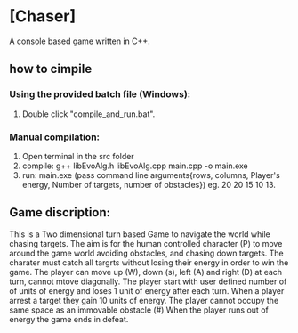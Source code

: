 # [Chaser]

A console based game written in C++.

## how to cimpile

### Using the provided batch file (Windows):
1. Double click "compile_and_run.bat".

### Manual compilation:
1. Open terminal in the src folder
2. compile: g++ libEvoAlg.h libEvoAlg.cpp main.cpp -o main.exe
3. run: main.exe (pass command line arguments{rows, columns, Player's energy, Number of targets, number of obstacles}) eg. 20 20 15 10 13.

## Game discription:
This is a Two dimensional turn based Game to navigate the world while chasing targets.
The aim is for the human controlled character (P) to move around the game world avoiding obstacles,
and chasing down targets.
The charater must catch all targrts without losing their energy in order to win the game.
The player can move up (W), down (s), left (A) and right (D) at each turn, cannot mtove diagonally.
The player start with user defined number of of units of energy and loses 1 unit of energy after each turn.
When a player arrest a target they gain 10 units of energy.
The player cannot occupy the same space as an immovable obstacle (#)
When the player runs out of energy the game ends in defeat.


